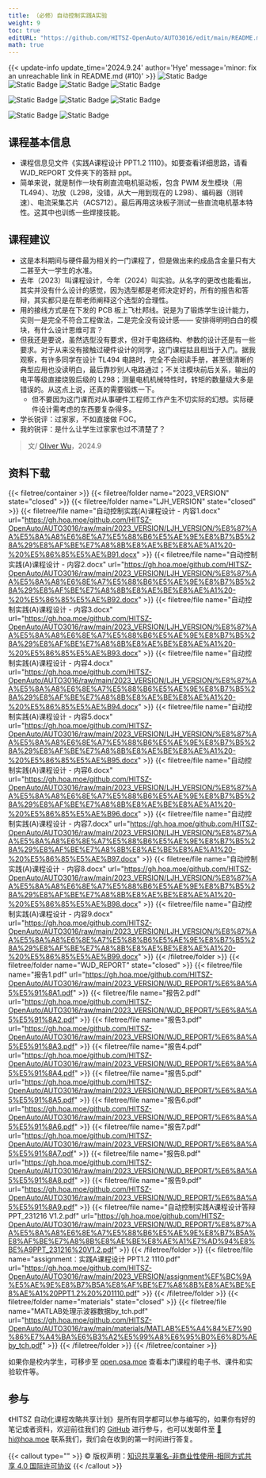 ```yaml
---
title: （必修）自动控制实践A实验
weight: 9
toc: true
editURL: "https://github.com/HITSZ-OpenAuto/AUTO3016/edit/main/README.md"
math: true
---
```

{{< update-info update_time='2024.9.24' author='Hye' message='minor: fix an unreachable link in README.md (#10)' >}}
![Static Badge](https://img.shields.io/badge/%E8%80%83%E6%9F%A5%E8%AF%BE-green)
![Static Badge](https://img.shields.io/badge/课程设计-green)
![Static Badge](https://img.shields.io/badge/%E5%AD%A6%E5%88%86（21级）-1-moccasin)
![Static Badge](https://img.shields.io/badge/%E5%AD%A6%E5%88%86（22级）-1.5-moccasin)

![Static Badge](https://img.shields.io/badge/%E6%88%90%E7%BB%A9%E6%9E%84%E6%88%90-gold)  ![Static Badge](https://img.shields.io/badge/实验报告-10%25*9=90%25-wheat)  ![Static Badge](https://img.shields.io/badge/答辩-10%25-wheat)

![Static Badge](https://img.shields.io/badge/总学时40-gold)   ![Static Badge](https://img.shields.io/badge/实验4学时*10-moccasin)

## 课程基本信息
- 课程信息见文件《实践A课程设计 PPT1.2  1110》。如要查看详细思路，请看 WJD_REPORT 文件夹下的答辩 ppt。
- 简单来说，就是制作一块有刷直流电机驱动板，包含 PWM 发生模块（用TL494）、功放（L298，没错，从大一用到现在的 L298）、编码器（测转速）、电流采集芯片（ACS712）。最后再用这块板子测试一些直流电机基本特性。这其中也训练一些焊接技能。

## 课程建议
- 这是本科期间与硬件最为相关的一门课程了，但是做出来的成品含金量只有大二甚至大一学生的水准。
- 去年（2023）叫课程设计，今年（2024）叫实验。从名字的更改也能看出，其实并没有什么设计的感觉，因为选型都是老师决定好的，所有的报告和答辩，其实都只是在帮老师阐释这个选型的合理性。
- 用的接线方式是在下发的 PCB 板上飞杜邦线。说是为了锻炼学生设计能力，实则一是完全不符合工程做法，二是完全没有设计感—— 安排得明明白白的模块，有什么设计思维可言？
- 但我还是要说，虽然选型没有要求，但对于电路结构、参数的设计还是有一些要求。对于从来没有接触过硬件设计的同学，这门课程姑且相当于入门。据我观察，有许多同学在设计 TL494 电路时，完全不会阅读手册，甚至很清晰的典型应用也没读明白，最后靠抄别人电路通过；不关注模块前后关系，输出的电平等级直接烧毁后级的 L298；测量电机机械特性时，转矩的数量级大多是错误的。从这点上说，还真的需要锻炼一下。
  - 但不要因为这门课而对从事硬件工程师工作产生不切实际的幻想。实际硬件设计需考虑的东西要复杂得多。
- 学长锐评：过家家，不如直接做 FOC。
- 我的锐评：是什么让学生过家家也过不清楚了？

> 文/ [Oliver Wu](https://www.github.com/OliverWu515)，2024.9

## 资料下载

{{< filetree/container >}}
  {{< filetree/folder name="2023_VERSION" state="closed" >}}
  {{< filetree/folder name="LJH_VERSION" state="closed" >}}
    {{< filetree/file name="自动控制实践(A)课程设计 - 内容1.docx" url="https://gh.hoa.moe/github.com/HITSZ-OpenAuto/AUTO3016/raw/main/2023_VERSION/LJH_VERSION/%E8%87%AA%E5%8A%A8%E6%8E%A7%E5%88%B6%E5%AE%9E%E8%B7%B5%28A%29%E8%AF%BE%E7%A8%8B%E8%AE%BE%E8%AE%A1%20-%20%E5%86%85%E5%AE%B91.docx" >}}
    {{< filetree/file name="自动控制实践(A)课程设计 - 内容2.docx" url="https://gh.hoa.moe/github.com/HITSZ-OpenAuto/AUTO3016/raw/main/2023_VERSION/LJH_VERSION/%E8%87%AA%E5%8A%A8%E6%8E%A7%E5%88%B6%E5%AE%9E%E8%B7%B5%28A%29%E8%AF%BE%E7%A8%8B%E8%AE%BE%E8%AE%A1%20-%20%E5%86%85%E5%AE%B92.docx" >}}
    {{< filetree/file name="自动控制实践(A)课程设计 - 内容3.docx" url="https://gh.hoa.moe/github.com/HITSZ-OpenAuto/AUTO3016/raw/main/2023_VERSION/LJH_VERSION/%E8%87%AA%E5%8A%A8%E6%8E%A7%E5%88%B6%E5%AE%9E%E8%B7%B5%28A%29%E8%AF%BE%E7%A8%8B%E8%AE%BE%E8%AE%A1%20-%20%E5%86%85%E5%AE%B93.docx" >}}
    {{< filetree/file name="自动控制实践(A)课程设计 - 内容4.docx" url="https://gh.hoa.moe/github.com/HITSZ-OpenAuto/AUTO3016/raw/main/2023_VERSION/LJH_VERSION/%E8%87%AA%E5%8A%A8%E6%8E%A7%E5%88%B6%E5%AE%9E%E8%B7%B5%28A%29%E8%AF%BE%E7%A8%8B%E8%AE%BE%E8%AE%A1%20-%20%E5%86%85%E5%AE%B94.docx" >}}
    {{< filetree/file name="自动控制实践(A)课程设计 - 内容5.docx" url="https://gh.hoa.moe/github.com/HITSZ-OpenAuto/AUTO3016/raw/main/2023_VERSION/LJH_VERSION/%E8%87%AA%E5%8A%A8%E6%8E%A7%E5%88%B6%E5%AE%9E%E8%B7%B5%28A%29%E8%AF%BE%E7%A8%8B%E8%AE%BE%E8%AE%A1%20-%20%E5%86%85%E5%AE%B95.docx" >}}
    {{< filetree/file name="自动控制实践(A)课程设计 - 内容6.docx" url="https://gh.hoa.moe/github.com/HITSZ-OpenAuto/AUTO3016/raw/main/2023_VERSION/LJH_VERSION/%E8%87%AA%E5%8A%A8%E6%8E%A7%E5%88%B6%E5%AE%9E%E8%B7%B5%28A%29%E8%AF%BE%E7%A8%8B%E8%AE%BE%E8%AE%A1%20-%20%E5%86%85%E5%AE%B96.docx" >}}
    {{< filetree/file name="自动控制实践(A)课程设计 - 内容7.docx" url="https://gh.hoa.moe/github.com/HITSZ-OpenAuto/AUTO3016/raw/main/2023_VERSION/LJH_VERSION/%E8%87%AA%E5%8A%A8%E6%8E%A7%E5%88%B6%E5%AE%9E%E8%B7%B5%28A%29%E8%AF%BE%E7%A8%8B%E8%AE%BE%E8%AE%A1%20-%20%E5%86%85%E5%AE%B97.docx" >}}
    {{< filetree/file name="自动控制实践(A)课程设计 - 内容8.docx" url="https://gh.hoa.moe/github.com/HITSZ-OpenAuto/AUTO3016/raw/main/2023_VERSION/LJH_VERSION/%E8%87%AA%E5%8A%A8%E6%8E%A7%E5%88%B6%E5%AE%9E%E8%B7%B5%28A%29%E8%AF%BE%E7%A8%8B%E8%AE%BE%E8%AE%A1%20-%20%E5%86%85%E5%AE%B98.docx" >}}
    {{< filetree/file name="自动控制实践(A)课程设计 - 内容9.docx" url="https://gh.hoa.moe/github.com/HITSZ-OpenAuto/AUTO3016/raw/main/2023_VERSION/LJH_VERSION/%E8%87%AA%E5%8A%A8%E6%8E%A7%E5%88%B6%E5%AE%9E%E8%B7%B5%28A%29%E8%AF%BE%E7%A8%8B%E8%AE%BE%E8%AE%A1%20-%20%E5%86%85%E5%AE%B99.docx" >}}
  {{< /filetree/folder >}}
  {{< filetree/folder name="WJD_REPORT" state="closed" >}}
    {{< filetree/file name="报告1.pdf" url="https://gh.hoa.moe/github.com/HITSZ-OpenAuto/AUTO3016/raw/main/2023_VERSION/WJD_REPORT/%E6%8A%A5%E5%91%8A1.pdf" >}}
    {{< filetree/file name="报告2.pdf" url="https://gh.hoa.moe/github.com/HITSZ-OpenAuto/AUTO3016/raw/main/2023_VERSION/WJD_REPORT/%E6%8A%A5%E5%91%8A2.pdf" >}}
    {{< filetree/file name="报告3.pdf" url="https://gh.hoa.moe/github.com/HITSZ-OpenAuto/AUTO3016/raw/main/2023_VERSION/WJD_REPORT/%E6%8A%A5%E5%91%8A3.pdf" >}}
    {{< filetree/file name="报告4.pdf" url="https://gh.hoa.moe/github.com/HITSZ-OpenAuto/AUTO3016/raw/main/2023_VERSION/WJD_REPORT/%E6%8A%A5%E5%91%8A4.pdf" >}}
    {{< filetree/file name="报告5.pdf" url="https://gh.hoa.moe/github.com/HITSZ-OpenAuto/AUTO3016/raw/main/2023_VERSION/WJD_REPORT/%E6%8A%A5%E5%91%8A5.pdf" >}}
    {{< filetree/file name="报告6.pdf" url="https://gh.hoa.moe/github.com/HITSZ-OpenAuto/AUTO3016/raw/main/2023_VERSION/WJD_REPORT/%E6%8A%A5%E5%91%8A6.pdf" >}}
    {{< filetree/file name="报告7.pdf" url="https://gh.hoa.moe/github.com/HITSZ-OpenAuto/AUTO3016/raw/main/2023_VERSION/WJD_REPORT/%E6%8A%A5%E5%91%8A7.pdf" >}}
    {{< filetree/file name="报告8.pdf" url="https://gh.hoa.moe/github.com/HITSZ-OpenAuto/AUTO3016/raw/main/2023_VERSION/WJD_REPORT/%E6%8A%A5%E5%91%8A8.pdf" >}}
    {{< filetree/file name="报告9.pdf" url="https://gh.hoa.moe/github.com/HITSZ-OpenAuto/AUTO3016/raw/main/2023_VERSION/WJD_REPORT/%E6%8A%A5%E5%91%8A9.pdf" >}}
    {{< filetree/file name="自动控制实践A课程设计答辩PPT_231216 V1.2.pdf" url="https://gh.hoa.moe/github.com/HITSZ-OpenAuto/AUTO3016/raw/main/2023_VERSION/WJD_REPORT/%E8%87%AA%E5%8A%A8%E6%8E%A7%E5%88%B6%E5%AE%9E%E8%B7%B5A%E8%AF%BE%E7%A8%8B%E8%AE%BE%E8%AE%A1%E7%AD%94%E8%BE%A9PPT_231216%20V1.2.pdf" >}}
  {{< /filetree/folder >}}
    {{< filetree/file name="assignment：实践A课程设计 PPT1.2  1110.pdf" url="https://gh.hoa.moe/github.com/HITSZ-OpenAuto/AUTO3016/raw/main/2023_VERSION/assignment%EF%BC%9A%E5%AE%9E%E8%B7%B5A%E8%AF%BE%E7%A8%8B%E8%AE%BE%E8%AE%A1%20PPT1.2%20%201110.pdf" >}}
  {{< /filetree/folder >}}
  {{< filetree/folder name="materials" state="closed" >}}
    {{< filetree/file name="MATLAB处理示波器数据by_tch.pdf" url="https://gh.hoa.moe/github.com/HITSZ-OpenAuto/AUTO3016/raw/main/materials/MATLAB%E5%A4%84%E7%90%86%E7%A4%BA%E6%B3%A2%E5%99%A8%E6%95%B0%E6%8D%AEby_tch.pdf" >}}
  {{< /filetree/folder >}}
{{< /filetree/container >}}

如果你是校内学生，可移步至 <a href='https://open.osa.moe/openauto/AUTO3016'>open.osa.moe</a> 查看本门课程的电子书、课件和实验软件等。

## 参与

《HITSZ 自动化课程攻略共享计划》是所有同学都可以参与编写的，如果你有好的笔记或者资料，欢迎前往我们的 [GitHub](https://github.com/HITSZ-OpenAuto) 进行参与，也可以发邮件至 [📮hi@hoa.moe](mailto:hi@hoa.moe) 联系我们，我们会在收到的第一时间进行答复。

{{< callout type="" >}}
  © 版权声明：[知识共享署名-非商业性使用-相同方式共享 4.0 国际许可协议](https://creativecommons.org/licenses/by-nc-sa/4.0/)
{{< /callout >}}
